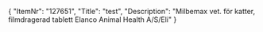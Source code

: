 {
  "ItemNr": "127651",
  "Title": "test",
  "Description": "Milbemax vet. för katter, filmdragerad tablett Elanco Animal Health A/S/Eli"
}